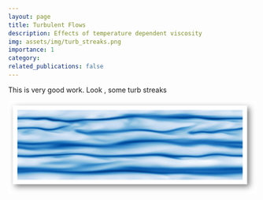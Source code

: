 ```yaml
---
layout: page
title: Turbulent Flows
description: Effects of temperature dependent viscosity 
img: assets/img/turb_streaks.png
importance: 1
category: 
related_publications: false
---
```


This is very good work. Look , some turb streaks

![turbulent_streaks](/assets/img/turb_streaks.png)

